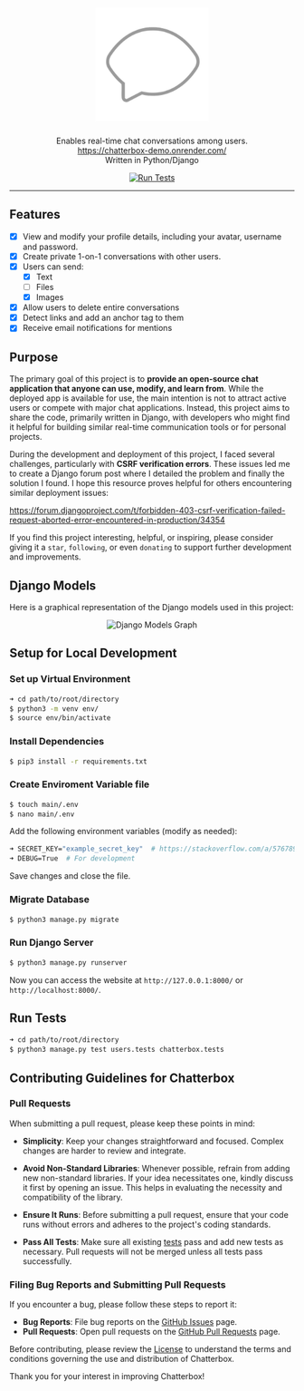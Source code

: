 <div align="center">
    <h1>
        <img src="chatterbox/static/favicon.png" width="200" alt="Logo Icon"/>
    </h1>
    <p>Enables real-time chat conversations among users.<br><a href="https://chatterbox-demo.onrender.com/">https://chatterbox-demo.onrender.com/</a><br>Written in Python/Django</p>
    <a href="https://github.com/KafetzisThomas/Chatterbox/actions/workflows/tests.yml">
        <img src = "https://github.com/KafetzisThomas/Chatterbox/actions/workflows/tests.yml/badge.svg" alt="Run Tests"/>
    </a>
</div>

---

## Features

- [X] View and modify your profile details, including your avatar, username and password.
- [X] Create private 1-on-1 conversations with other users.
- [X] Users can send:
    - [X] Text
    - [ ] Files
    - [X] Images
- [X] Allow users to delete entire conversations
- [x] Detect links and add an anchor tag to them
- [X] Receive email notifications for mentions

## Purpose

The primary goal of this project is to **provide an open-source chat application that anyone can use, modify, and learn from**. While the deployed app is available for use, the main intention is not to attract active users or compete with major chat applications. Instead, this project aims to share the code, primarily written in Django, with developers who might find it helpful for building similar real-time communication tools or for personal projects.

During the development and deployment of this project, I faced several challenges, particularly with **CSRF verification errors**. These issues led me to create a Django forum post where I detailed the problem and finally the solution I found. I hope this resource proves helpful for others encountering similar deployment issues:

https://forum.djangoproject.com/t/forbidden-403-csrf-verification-failed-request-aborted-error-encountered-in-production/34354

If you find this project interesting, helpful, or inspiring, please consider giving it a `star`, `following`, or even `donating` to support further development and improvements.

## Django Models
Here is a graphical representation of the Django models used in this project:

<div align="center"><img src="https://github.com/user-attachments/assets/3e8d8f5a-7d23-496d-bf96-b6606ea045cc" alt="Django Models Graph" width="500"/></div>

## Setup for Local Development

### Set up Virtual Environment

```bash
➜ cd path/to/root/directory
$ python3 -m venv env/
$ source env/bin/activate
```

### Install Dependencies

```bash
$ pip3 install -r requirements.txt
```

### Create Enviroment Variable file

```bash
$ touch main/.env
$ nano main/.env
```

Add the following environment variables (modify as needed):
```bash
➜ SECRET_KEY="example_secret_key"  # https://stackoverflow.com/a/57678930
➜ DEBUG=True  # For development
```

Save changes and close the file.

### Migrate Database

```bash
$ python3 manage.py migrate
```

### Run Django Server
```bash
$ python3 manage.py runserver
```

Now you can access the website at `http://127.0.0.1:8000/` or `http://localhost:8000/`.

## Run Tests

```bash
➜ cd path/to/root/directory
$ python3 manage.py test users.tests chatterbox.tests
```

## Contributing Guidelines for Chatterbox

### Pull Requests
When submitting a pull request, please keep these points in mind:

* **Simplicity**: Keep your changes straightforward and focused. Complex changes are harder to review and integrate.

* **Avoid Non-Standard Libraries**: Whenever possible, refrain from adding new non-standard libraries. If your idea necessitates one, kindly discuss it first by opening an issue. This helps in evaluating the necessity and compatibility of the library.

* **Ensure It Runs**: Before submitting a pull request, ensure that your code runs without errors and adheres to the project's coding standards.

* **Pass All Tests**: Make sure all existing [tests](#run-tests) pass and add new tests as necessary. Pull requests will not be merged unless all tests pass successfully.

### Filing Bug Reports and Submitting Pull Requests
If you encounter a bug, please follow these steps to report it:

* **Bug Reports**: File bug reports on the [GitHub Issues](https://github.com/KafetzisThomas/Chatterbox/issues) page.
* **Pull Requests**: Open pull requests on the [GitHub Pull Requests](https://github.com/KafetzisThomas/Chatterbox/pulls) page.

Before contributing, please review the [License](https://github.com/KafetzisThomas/Chatterbox/blob/main/LICENSE) to understand the terms and conditions governing the use and distribution of Chatterbox.

Thank you for your interest in improving Chatterbox!
